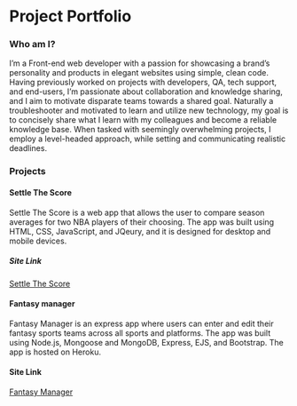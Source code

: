 # Project Portfolio
### Who am I?
I’m a Front-end web developer with a passion for showcasing a brand’s personality and products in elegant websites using simple, clean code. Having previously worked on projects with developers, QA, tech support, and end-users, I’m passionate about collaboration and knowledge sharing, and I aim to motivate disparate teams towards a shared goal. Naturally a troubleshooter and motivated to learn and utilize new technology, my goal is to concisely share what I learn with my colleagues and become a reliable knowledge base. When tasked with seemingly overwhelming projects, I employ a level-headed approach, while setting and communicating realistic deadlines. 

### Projects
#### Settle The Score
Settle The Score is a web app that allows the user to compare season averages for two NBA players of their choosing. The app was built using HTML, CSS, JavaScript, and JQeury, and it is designed for desktop and mobile devices.
##### Site Link
[Settle The Score](https://jvela924.github.io/settle-the-score-app/)

#### Fantasy manager
Fantasy Manager is an express app where users can enter and edit their fantasy sports teams across all sports and platforms. The app was built using Node.js, Mongoose and MongoDB, Express, EJS, and Bootstrap. The app is hosted on Heroku.

#### Site Link
[Fantasy Manager](https://fantasy-manager.herokuapp.com/)


